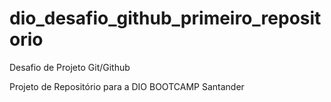 # dio_desafio_github_primeiro_repositorio
Desafio de Projeto Git/Github

Projeto de Repositório para a DIO
BOOTCAMP Santander
